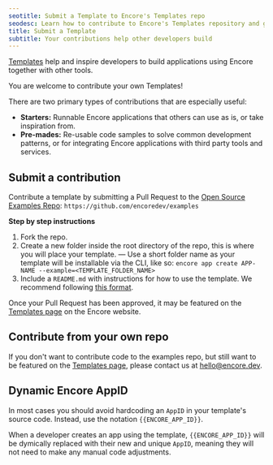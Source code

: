 ```yaml
---
seotitle: Submit a Template to Encore's Templates repo
seodesc: Learn how to contribute to Encore's Templates repository and get features in the Encore Templates marketplace.
title: Submit a Template
subtitle: Your contributions help other developers build
---
```


[Templates](/templates) help and inspire developers to build applications using Encore together with other tools.

You are welcome to contribute your own Templates!

There are two primary types of contributions that are especially useful:
- **Starters:** Runnable Encore applications that others  can use as is, or take inspiration from.
- **Pre-mades:** Re-usable code samples to solve common development patterns, or for integrating Encore applications with third party tools and services.

## Submit a contribution

Contribute a template by submitting a Pull Request to the [Open Source Examples Repo](https://github.com/encoredev/examples): `https://github.com/encoredev/examples`

**Step by step instructions**
1. Fork the repo.
2. Create a new folder inside the root directory of the repo, this is where you will place your template. — Use a short folder name as your template will be installable via the CLI, like so: `encore app create APP-NAME --example=<TEMPLATE_FOLDER_NAME>`
3. Include a `README.md` with instructions for how to use the template. We recommend following [this format](https://github.com/encoredev/examples/blob/8c7e33243f6bfb1b2654839e996e9a924dcd309e/uptime/README.md).

Once your Pull Request has been approved, it may be featured on the [Templates page](/templates) on the Encore website.

## Contribute from your own repo

If you don't want to contribute code to the examples repo, but still want to be featured on the [Templates page](/templates), please contact us at [hello@encore.dev](mailto:hello@encore.dev).

## Dynamic Encore AppID

In most cases you should avoid hardcoding an `AppID` in your template's source code. Instead, use the notation `{{ENCORE_APP_ID}}`.

When a developer creates an app using the template, `{{ENCORE_APP_ID}}` will be dymically replaced with their new and unique `AppID`, meaning they will not need to make any manual code adjustments.